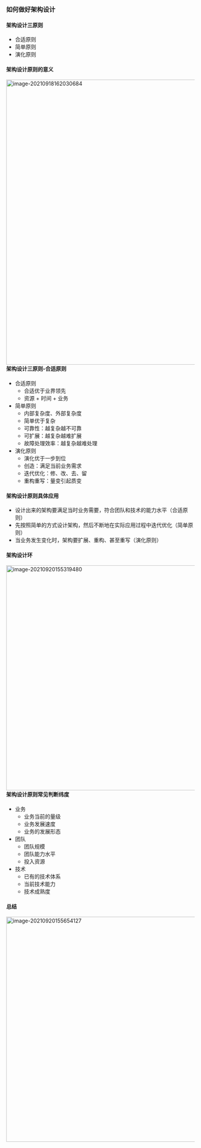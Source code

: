  ### 如何做好架构设计



#### 架构设计三原则

- 合适原则
- 简单原则
- 演化原则



#### 架构设计原则的意义

<img src="https://tva1.sinaimg.cn/large/008i3skNgy1gun5u60lmoj62720qmai402.jpg" alt="image-20210918162030684" width="760" align="left" />



#### 架构设计三原则-合适原则

- 合适原则
  - 合适优于业界领先
  - 资源 + 时间 + 业务
- 简单原则
  - 内部复杂度、外部复杂度
  - 简单优于复杂
  - 可靠性：越复杂越不可靠
  - 可扩展：越复杂越难扩展
  - 故障处理效率：越复杂越难处理
- 演化原则
  - 演化优于一步到位
  - 创造：满足当前业务需求
  - 迭代优化：修、改、去、留
  - 重构重写：量变引起质变



#### 架构设计原则具体应用

- 设计出来的架构要满足当时业务需要，符合团队和技术的能力水平（合适原则）
- 先按照简单的方式设计架构，然后不断地在实际应用过程中迭代优化（简单原则）
- 当业务发生变化时，架构要扩展、重构、甚至重写（演化原则）



#### 架构设计环

<img src="https://tva1.sinaimg.cn/large/008i3skNgy1gun5e4e3yfj61h60tg78x02.jpg" alt="image-20210920155319480" align="left" width="600" />



#### 架构设计原则常见判断纬度

- 业务
  - 业务当前的量级
  - 业务发展速度
  - 业务的发展形态
- 团队
  - 团队规模
  - 团队能力水平
  - 投入资源
- 技术
  - 已有的技术体系
  - 当前技术能力
  - 技术成熟度



#### 总结

<img src="https://tva1.sinaimg.cn/large/008i3skNgy1gun5dwsjurj610q0t4n0k02.jpg" alt="image-20210920155654127" align="left" width="600" />




